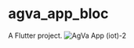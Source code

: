 # agva_app_bloc

A Flutter project.
![AgVa App (iot)-2](https://github.com/user-attachments/assets/e0766ff9-e423-4a0d-b2bc-8e3a7716375d)







